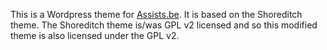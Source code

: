 This is a Wordpress theme for [Assists.be](http://www.assists.be). It is based on the Shoreditch theme.
The Shoreditch theme is/was GPL v2 licensed and so this modified theme is also licensed under the GPL v2.
